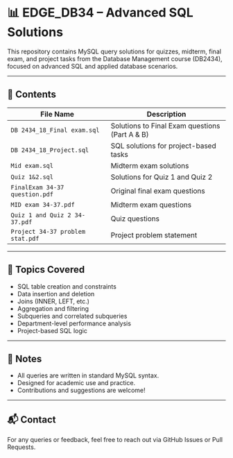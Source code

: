 # 📊 EDGE_DB34 – Advanced SQL Solutions

This repository contains MySQL query solutions for quizzes, midterm, final exam, and project tasks from the Database Management course (DB2434), focused on advanced SQL and applied database scenarios.

---

## 📁 Contents

| File Name                    | Description                                     |
|-----------------------------|--------------------------------------------------|
| `DB 2434_18_Final exam.sql` | Solutions to Final Exam questions (Part A & B)   |
| `DB 2434_18_Project.sql`    | SQL solutions for project-based tasks            |
| `Mid exam.sql`              | Midterm exam solutions                           |
| `Quiz 1&2.sql`              | Solutions for Quiz 1 and Quiz 2                  |
| `FinalExam 34-37 question.pdf` | Original final exam questions                 |
| `MID exam 34-37.pdf`        | Midterm exam questions                           |
| `Quiz 1 and Quiz 2 34-37.pdf` | Quiz questions                                 |
| `Project 34-37 problem stat.pdf` | Project problem statement                   |

---

## 🧠 Topics Covered

- SQL table creation and constraints
- Data insertion and deletion
- Joins (INNER, LEFT, etc.)
- Aggregation and filtering
- Subqueries and correlated subqueries
- Department-level performance analysis
- Project-based SQL logic

---

## 📌 Notes

- All queries are written in standard MySQL syntax.
- Designed for academic use and practice.
- Contributions and suggestions are welcome!

---

## 📬 Contact

For any queries or feedback, feel free to reach out via GitHub Issues or Pull Requests.

